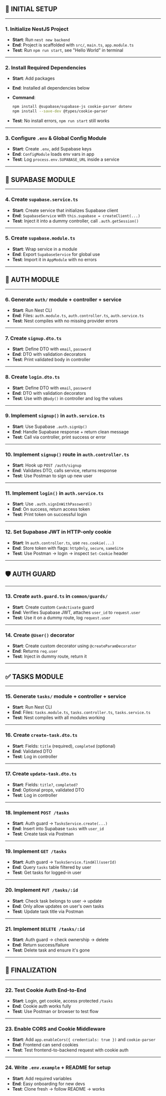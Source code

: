 

## 🏁 INITIAL SETUP

---

### 1. **Initialize NestJS Project**

* **Start**: Run `nest new backend`
* **End**: Project is scaffolded with `src/`, `main.ts`, `app.module.ts`
* **Test**: Run `npm run start`, see "Hello World" in terminal

---

### 2. **Install Required Dependencies**

* **Start**: Add packages
* **End**: Installed all dependencies below
* **Command**:

  ```bash
  npm install @supabase/supabase-js cookie-parser dotenv
  npm install --save-dev @types/cookie-parser
  ```
* **Test**: No install errors, `npm run start` still works

---

### 3. **Configure `.env` & Global Config Module**

* **Start**: Create `.env`, add Supabase keys
* **End**: `ConfigModule` loads env vars in app
* **Test**: Log `process.env.SUPABASE_URL` inside a service

---

## 🔌 SUPABASE MODULE

---

### 4. **Create `supabase.service.ts`**

* **Start**: Create service that initializes Supabase client
* **End**: `SupabaseService` with `this.supabase = createClient(...)`
* **Test**: Inject it into a dummy controller, call `.auth.getSession()`

---

### 5. **Create `supabase.module.ts`**

* **Start**: Wrap service in a module
* **End**: Export `SupabaseService` for global use
* **Test**: Import it in `AppModule` with no errors

---

## 🔐 AUTH MODULE

---

### 6. **Generate `auth/` module + controller + service**

* **Start**: Run Nest CLI
* **End**: Files: `auth.module.ts`, `auth.controller.ts`, `auth.service.ts`
* **Test**: Nest compiles with no missing provider errors

---

### 7. **Create `signup.dto.ts`**

* **Start**: Define DTO with `email`, `password`
* **End**: DTO with validation decorators
* **Test**: Print validated body in controller

---

### 8. **Create `login.dto.ts`**

* **Start**: Define DTO with `email`, `password`
* **End**: DTO with validation decorators
* **Test**: Use with `@Body()` in controller and log the values

---

### 9. **Implement `signup()` in `auth.service.ts`**

* **Start**: Use Supabase `.auth.signUp()`
* **End**: Handle Supabase response + return clean message
* **Test**: Call via controller, print success or error

---

### 10. **Implement `signup()` route in `auth.controller.ts`**

* **Start**: Hook up `POST /auth/signup`
* **End**: Validates DTO, calls service, returns response
* **Test**: Use Postman to sign up new user

---

### 11. **Implement `login()` in `auth.service.ts`**

* **Start**: Use `.auth.signInWithPassword()`
* **End**: On success, return access token
* **Test**: Print token on successful login

---

### 12. **Set Supabase JWT in HTTP-only cookie**

* **Start**: In `auth.controller.ts`, use `res.cookie(...)`
* **End**: Store token with flags: `httpOnly`, `secure`, `sameSite`
* **Test**: Use Postman → login → inspect `Set-Cookie` header

---

## 🛡️ AUTH GUARD

---

### 13. **Create `auth.guard.ts` in `common/guards/`**

* **Start**: Create custom `CanActivate` guard
* **End**: Verifies Supabase JWT, attaches `user_id` to `request.user`
* **Test**: Use it on a dummy route, log `request.user`

---

### 14. **Create `@User()` decorator**

* **Start**: Create custom decorator using `@createParamDecorator`
* **End**: Returns `req.user`
* **Test**: Inject in dummy route, return it

---

## ✅ TASKS MODULE

---

### 15. **Generate `tasks/` module + controller + service**

* **Start**: Run Nest CLI
* **End**: Files: `tasks.module.ts`, `tasks.controller.ts`, `tasks.service.ts`
* **Test**: Nest compiles with all modules working

---

### 16. **Create `create-task.dto.ts`**

* **Start**: Fields: `title` (required), `completed` (optional)
* **End**: Validated DTO
* **Test**: Log in controller

---

### 17. **Create `update-task.dto.ts`**

* **Start**: Fields: `title?`, `completed?`
* **End**: Optional props, validated DTO
* **Test**: Log in controller

---

### 18. **Implement `POST /tasks`**

* **Start**: Auth guard → `TasksService.create(...)`
* **End**: Insert into Supabase `tasks` with `user_id`
* **Test**: Create task via Postman

---

### 19. **Implement `GET /tasks`**

* **Start**: Auth guard → `TasksService.findAll(userId)`
* **End**: Query `tasks` table filtered by user
* **Test**: Get tasks for logged-in user

---

### 20. **Implement `PUT /tasks/:id`**

* **Start**: Check task belongs to user → update
* **End**: Only allow updates on user's own tasks
* **Test**: Update task title via Postman

---

### 21. **Implement `DELETE /tasks/:id`**

* **Start**: Auth guard → check ownership → delete
* **End**: Return success/failure
* **Test**: Delete task and ensure it's gone

---

## 🎯 FINALIZATION

---

### 22. **Test Cookie Auth End-to-End**

* **Start**: Login, get cookie, access protected `/tasks`
* **End**: Cookie auth works fully
* **Test**: Use Postman or browser to test flow

---

### 23. **Enable CORS and Cookie Middleware**

* **Start**: Add `app.enableCors({ credentials: true })` and `cookie-parser`
* **End**: Frontend can send cookies
* **Test**: Test frontend-to-backend request with cookie auth

---

### 24. **Write `.env.example` + README for setup**

* **Start**: Add required variables
* **End**: Easy onboarding for new devs
* **Test**: Clone fresh → follow README → works